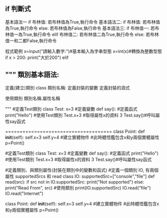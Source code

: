if 判斷式
------
基本語法一
if 布林值:
	若布林值為True,執行命令
基本語法二:
if 布林值:
	若布林值為True,執行命令
else:
	若布林值為False,執行命令
基本語法三:
if 布林值一:
	若布林值一為True,執行命令
elif 布林值二:
	若布林值二為True,執行命令
else:
	若布林值一和二都False,執行命令

程式範例
x=input("請輸入數字:")#基本輸入為字串型態
x=int(x)#轉換為整數型態
if x > 200:
	print("大於200")
elif

"""
類別基本語法:
------
定義(建立)類別
class 類別名稱:
    定義封裝的變數
    定義封裝的涵式

使用類別
類別名稱.屬性名稱

"""
#定義Test類別
class Test:
    x=3 #定義變數
    def say(): #定義函式
        print("Hello")
#使用Test類別
Test.x+3 #取得屬性x的資料 3
Test.say()#呼叫屬性say函式

=====================================
class Point:
    def __init__(self):
        self.x=3
        self.y=4
#建立實體物件
#此時體悟鑑包含x和y兩個實體屬性
p=Point()

#定義Test類別
class Test:
    x=3 #定義變數
    def say(): #定義函式
        print("Hello")
#使用Test類別
Test.x+3 #取得屬性x的資料 3
Test.say()#呼叫屬性say函式

#定義類別、與類別屬性(封裝在類別中的變數和函式)
#定義一個類別 IO, 有兩個屬性 supportedSrcs 和 read
class IO:
    supportedSrc=["console","file"]
    def read(src):
        if src not in IO.supportedSrc:
            print("Not supported")
        else:
            print("Read From", src)
#使用類別
print(IO.supportedSrc)
IO.read("file")
IO.read("Internet")

class Point:
    def __init__(self):
        self.x=3
        self.y=4
#建立實體物件
#此時體悟鑑包含x和y兩個實體屬性
p=Point()
